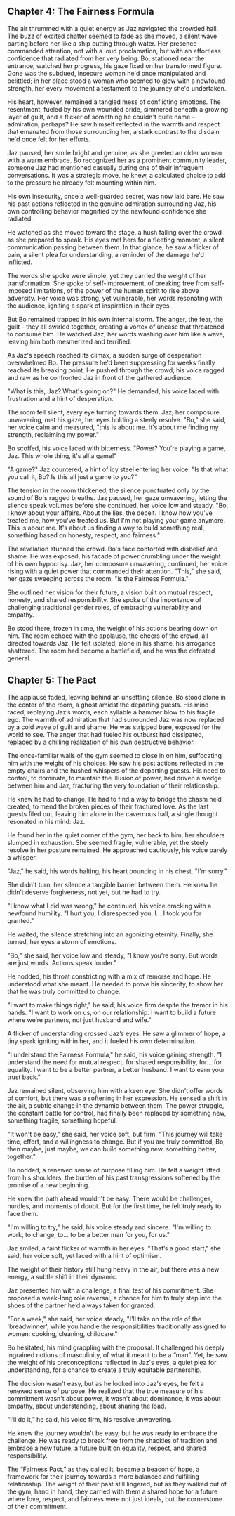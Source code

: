 ## Chapter 4: The Fairness Formula

The air thrummed with a quiet energy as Jaz navigated the crowded hall. The buzz of excited chatter seemed to fade as she moved, a silent wave parting before her like a ship cutting through water. Her presence commanded attention, not with a loud proclamation, but with an effortless confidence that radiated from her very being. Bo, stationed near the entrance, watched her progress, his gaze fixed on her transformed figure. Gone was the subdued, insecure woman he'd once manipulated and belittled; in her place stood a woman who seemed to glow with a newfound strength, her every movement a testament to the journey she'd undertaken.

His heart, however, remained a tangled mess of conflicting emotions. The resentment, fueled by his own wounded pride, simmered beneath a growing layer of guilt, and a flicker of something he couldn't quite name – admiration, perhaps?  He saw himself reflected in the warmth and respect that emanated from those surrounding her, a stark contrast to the disdain he'd once felt for her efforts. 

Jaz paused, her smile bright and genuine, as she greeted an older woman with a warm embrace. Bo recognized her as a prominent community leader, someone Jaz had mentioned casually during one of their infrequent conversations. It was a strategic move, he knew, a calculated choice to add to the pressure he already felt mounting within him. 

His own insecurity, once a well-guarded secret, was now laid bare. He saw his past actions reflected in the genuine admiration surrounding Jaz, his own controlling behavior magnified by the newfound confidence she radiated.  

He watched as she moved toward the stage, a hush falling over the crowd as she prepared to speak.  His eyes met hers for a fleeting moment, a silent communication passing between them. In that glance, he saw a flicker of pain, a silent plea for understanding, a reminder of the damage he'd inflicted.

The words she spoke were simple, yet they carried the weight of her transformation. She spoke of self-improvement, of breaking free from self-imposed limitations, of the power of the human spirit to rise above adversity. Her voice was strong, yet vulnerable, her words resonating with the audience, igniting a spark of inspiration in their eyes. 

But Bo remained trapped in his own internal storm. The anger, the fear, the guilt - they all swirled together, creating a vortex of unease that threatened to consume him.  He watched Jaz, her words washing over him like a wave, leaving him both mesmerized and terrified. 

As Jaz's speech reached its climax, a sudden surge of desperation overwhelmed Bo. The pressure he'd been suppressing for weeks finally reached its breaking point. He pushed through the crowd, his voice ragged and raw as he confronted Jaz in front of the gathered audience.  

"What is this, Jaz? What's going on?" He demanded, his voice laced with frustration and a hint of desperation.

The room fell silent, every eye turning towards them.  Jaz, her composure unwavering, met his gaze, her eyes holding a steely resolve. "Bo," she said, her voice calm and measured, "this is about me. It's about me finding my strength, reclaiming my power."

Bo scoffed, his voice laced with bitterness. "Power? You're playing a game, Jaz. This whole thing, it's all a game!" 

"A game?"  Jaz countered, a hint of icy steel entering her voice.  "Is that what you call it, Bo? Is this all just a game to you?" 

The tension in the room thickened, the silence punctuated only by the sound of Bo's ragged breaths. Jaz paused, her gaze unwavering, letting the silence speak volumes before she continued, her voice low and steady. "Bo, I know about your affairs.  About the lies, the deceit. I know how you've treated me, how you've treated us.  But I'm not playing your game anymore.  This is about me.  It's about us finding a way to build something real, something based on honesty, respect, and fairness."

The revelation stunned the crowd.  Bo's face contorted with disbelief and shame. He was exposed, his facade of power crumbling under the weight of his own hypocrisy. Jaz, her composure unwavering, continued, her voice rising with a quiet power that commanded their attention. "This," she said, her gaze sweeping across the room, "is the Fairness Formula."  

She outlined her vision for their future, a vision built on mutual respect, honesty, and shared responsibility. She spoke of the importance of challenging traditional gender roles, of embracing vulnerability and empathy. 

Bo stood there, frozen in time, the weight of his actions bearing down on him. The room echoed with the applause, the cheers of the crowd, all directed towards Jaz. He felt isolated, alone in his shame, his arrogance shattered. The room had become a battlefield, and he was the defeated general. 


## Chapter 5: The Pact

The applause faded, leaving behind an unsettling silence. Bo stood alone in the center of the room, a ghost amidst the departing guests. His mind raced, replaying Jaz’s words, each syllable a hammer blow to his fragile ego. The warmth of admiration that had surrounded Jaz was now replaced by a cold wave of guilt and shame. He was stripped bare, exposed for the world to see. The anger that had fueled his outburst had dissipated, replaced by a chilling realization of his own destructive behavior.

The once-familiar walls of the gym seemed to close in on him, suffocating him with the weight of his choices. He saw his past actions reflected in the empty chairs and the hushed whispers of the departing guests. His need to control, to dominate, to maintain the illusion of power, had driven a wedge between him and Jaz, fracturing the very foundation of their relationship.

He knew he had to change. He had to find a way to bridge the chasm he’d created, to mend the broken pieces of their fractured love. As the last guests filed out, leaving him alone in the cavernous hall, a single thought resonated in his mind: Jaz. 

He found her in the quiet corner of the gym, her back to him, her shoulders slumped in exhaustion. She seemed fragile, vulnerable, yet the steely resolve in her posture remained. He approached cautiously, his voice barely a whisper.

"Jaz," he said, his words halting, his heart pounding in his chest. "I'm sorry."

She didn't turn, her silence a tangible barrier between them. He knew he didn’t deserve forgiveness, not yet, but he had to try.

"I know what I did was wrong," he continued, his voice cracking with a newfound humility. "I hurt you, I disrespected you, I… I took you for granted."

He waited, the silence stretching into an agonizing eternity. Finally, she turned, her eyes a storm of emotions. 

"Bo," she said, her voice low and steady, "I know you’re sorry. But words are just words. Actions speak louder."

He nodded, his throat constricting with a mix of remorse and hope. He understood what she meant. He needed to prove his sincerity, to show her that he was truly committed to change.

"I want to make things right," he said, his voice firm despite the tremor in his hands. "I want to work on us, on our relationship. I want to build a future where we’re partners, not just husband and wife."

A flicker of understanding crossed Jaz’s eyes. He saw a glimmer of hope, a tiny spark igniting within her, and it fueled his own determination. 

"I understand the Fairness Formula," he said, his voice gaining strength. "I understand the need for mutual respect, for shared responsibility, for… for equality.  I want to be a better partner, a better husband. I want to earn your trust back."

Jaz remained silent, observing him with a keen eye. She didn't offer words of comfort, but there was a softening in her expression.  He sensed a shift in the air, a subtle change in the dynamic between them. The power struggle, the constant battle for control, had finally been replaced by something new, something fragile, something hopeful.

"It won't be easy," she said, her voice soft, but firm. "This journey will take time, effort, and a willingness to change. But if you are truly committed, Bo, then maybe, just maybe, we can build something new, something better, together."

Bo nodded, a renewed sense of purpose filling him. He felt a weight lifted from his shoulders, the burden of his past transgressions softened by the promise of a new beginning. 

He knew the path ahead wouldn't be easy. There would be challenges, hurdles, and moments of doubt. But for the first time, he felt truly ready to face them.  

"I'm willing to try," he said, his voice steady and sincere. "I'm willing to work, to change, to… to be a better man for you, for us."

Jaz smiled, a faint flicker of warmth in her eyes. "That’s a good start," she said, her voice soft, yet laced with a hint of optimism. 

The weight of their history still hung heavy in the air, but there was a new energy, a subtle shift in their dynamic.  

Jaz presented him with a challenge, a final test of his commitment. She proposed a week-long role reversal, a chance for him to truly step into the shoes of the partner he’d always taken for granted.

"For a week," she said, her voice steady, "I'll take on the role of the 'breadwinner', while you handle the responsibilities traditionally assigned to women: cooking, cleaning, childcare."

Bo hesitated, his mind grappling with the proposal. It challenged his deeply ingrained notions of masculinity, of what it meant to be a “man”. Yet, he saw the weight of his preconceptions reflected in Jaz's eyes, a quiet plea for understanding, for a chance to create a truly equitable partnership.

The decision wasn't easy, but as he looked into Jaz's eyes, he felt a renewed sense of purpose. He realized that the true measure of his commitment wasn't about power, it wasn't about dominance, it was about empathy, about understanding, about sharing the load. 

“I’ll do it,” he said, his voice firm, his resolve unwavering.  

He knew the journey wouldn't be easy, but he was ready to embrace the challenge. He was ready to break free from the shackles of tradition and embrace a new future, a future built on equality, respect, and shared responsibility. 

The “Fairness Pact,” as they called it, became a beacon of hope, a framework for their journey towards a more balanced and fulfilling relationship. The weight of their past still lingered, but as they walked out of the gym, hand in hand, they carried with them a shared hope for a future where love, respect, and fairness were not just ideals, but the cornerstone of their commitment. 
